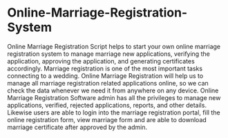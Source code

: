 # Online-Marriage-Registration-System
Online Marriage Registration Script helps to start your own online marriage registration system to manage marriage new applications, verifying the application, approving the application, and generating certificates accordingly. Marriage registration is one of the most important tasks connecting to a wedding. Online Marriage Registration will help us to manage all marriage registration related applications online, so we can check the data whenever we need it from anywhere on any device. Online Marriage Registration Software admin has all the privileges to manage new applications, verified, rejected applications, reports, and other details. Likewise users are able to login into the marriage registration portal, fill the online registration form, view marriage form and are able to download marriage certificate after approved by the admin.
